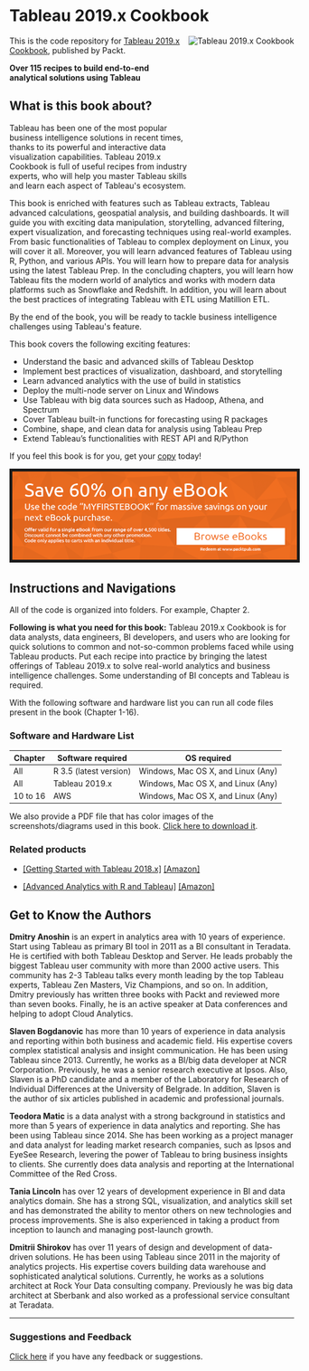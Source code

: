# Tableau 2019.x Cookbook 

<a href="https://www.packtpub.com/big-data-and-business-intelligence/tableau-2019x-cookbook?utm_source=github&utm_medium=repository&utm_campaign=">  <img src="https://www.packtpub.com/sites/default/files/9781789533385_New.png" alt="Tableau 2019.x Cookbook" height="256px" align="right"></a>

This is the code repository for [Tableau 2019.x Cookbook](https://www.packtpub.com/big-data-and-business-intelligence/tableau-2019x-cookbook?utm_source=github&utm_medium=repository&utm_campaign=), published by Packt.

**Over 115 recipes to build end-to-end analytical solutions using Tableau**

## What is this book about?
Tableau has been one of the most popular business intelligence solutions in recent times, thanks to its powerful and interactive data visualization capabilities. Tableau 2019.x Cookbook is full of useful recipes from industry experts, who will help you master Tableau skills and learn each aspect of Tableau's ecosystem.

This book is enriched with features such as Tableau extracts, Tableau advanced calculations, geospatial analysis, and building dashboards. It will guide you with exciting data manipulation, storytelling, advanced filtering, expert visualization, and forecasting techniques using real-world examples. From basic functionalities of Tableau to complex deployment on Linux, you will cover it all. Moreover, you will learn advanced features of Tableau using R, Python, and various APIs. You will learn how to prepare data for analysis using the latest Tableau Prep. In the concluding chapters, you will learn how Tableau fits the modern world of analytics and works with modern data platforms such as Snowflake and Redshift. In addition, you will learn about the best practices of integrating Tableau with ETL using Matillion ETL.

By the end of the book, you will be ready to tackle business intelligence challenges using Tableau's feature.

This book covers the following exciting features:

* Understand the basic and advanced skills of Tableau Desktop
* Implement best practices of visualization, dashboard, and storytelling
* Learn advanced analytics with the use of build in statistics
* Deploy the multi-node server on Linux and Windows
* Use Tableau with big data sources such as Hadoop, Athena, and Spectrum
* Cover Tableau built-in functions for forecasting using R packages
* Combine, shape, and clean data for analysis using Tableau Prep
* Extend Tableau’s functionalities with REST API and R/Python

If you feel this book is for you, get your [copy](https://www.amazon.com/dp/1-789-53338-4) today!

<a href="https://www.packtpub.com/?utm_source=github&utm_medium=banner&utm_campaign=GitHubBanner"><img src="https://raw.githubusercontent.com/PacktPublishing/GitHub/master/GitHub.png" 
alt="https://www.packtpub.com/" border="5" /></a>

## Instructions and Navigations
All of the code is organized into folders. For example, Chapter 2.

**Following is what you need for this book:**
Tableau 2019.x Cookbook is for data analysts, data engineers, BI developers, and users who are looking for quick solutions to common and not-so-common problems faced while using Tableau products. Put each recipe into practice by bringing the latest offerings of Tableau 2019.x to solve real-world analytics and business intelligence challenges. Some understanding of BI concepts and Tableau is required.

With the following software and hardware list you can run all code files present in the book (Chapter 1-16).
### Software and Hardware List
| Chapter | Software required | OS required |
| -------- | ------------------------------------ | ----------------------------------- |
| All | R 3.5 (latest version) | Windows, Mac OS X, and Linux (Any) |
| All | Tableau 2019.x | Windows, Mac OS X, and Linux (Any) |
| 10 to 16 | AWS  | Windows, Mac OS X, and Linux (Any) |

We also provide a PDF file that has color images of the screenshots/diagrams used in this book. [Click here to download it](http://www.packtpub.com/sites/default/files/downloads/9781789533385_ColorImages.pdf).

### Related products
*  [[Getting Started with Tableau 2018.x]]() [[Amazon]](https://www.amazon.in/Getting-Started-Tableau-2018-x-visualization/dp/1788838688/ref=sr_1_1?ie=UTF8&qid=1549869846&sr=8-1&keywords=Getting+Started+with+Tableau+2018.x)

*  [[Advanced Analytics with R and Tableau]]() [[Amazon]](https://www.amazon.in/Advanced-Analytics-Tableau-Jen-Stirrup/dp/1786460114/ref=sr_1_1?ie=UTF8&qid=1549869924&sr=8-1&keywords=Advanced+Analytics+with+R+and+Tableau)


## Get to Know the Authors
**Dmitry Anoshin**
is an expert in analytics area with 10 years of experience. Start using Tableau as primary BI tool in 2011 as a BI consultant in Teradata. He is certified with both Tableau Desktop and Server. He leads probably the biggest Tableau user community with more than 2000 active users. This community has 2-3 Tableau talks every month leading by the top Tableau experts, Tableau Zen Masters, Viz Champions, and so on. In addition, Dmitry previously has written three books with Packt and reviewed more than seven books. Finally, he is an active speaker at Data conferences and helping to adopt Cloud Analytics.

**Slaven Bogdanovic**
has more than 10 years of experience in data analysis and reporting within both business and academic field. His expertise covers complex statistical analysis and insight communication. He has been using Tableau since 2013. Currently, he works as a BI/big data developer at NCR Corporation. Previously, he was a senior research executive at Ipsos. Also, Slaven is a PhD candidate and a member of the Laboratory for Research of Individual Differences at the University of Belgrade. In addition, Slaven is the author of six articles published in academic and professional journals.


**Teodora Matic**
is a data analyst with a strong background in statistics and more than 5 years of experience in data analytics and reporting. She has been using Tableau since 2014. She has been working as a project manager and data analyst for leading market research companies, such as Ipsos and EyeSee Research, levering the power of Tableau to bring business insights to clients. She currently does data analysis and reporting at the International Committee of the Red Cross.

**Tania Lincoln**
has over 12 years of development experience in BI and data analytics domain. She has a strong SQL, visualization, and analytics skill set and has demonstrated the ability to mentor others on new technologies and process improvements. She is also experienced in taking a product from inception to launch and managing post-launch growth.

**Dmitrii Shirokov**
has over 11 years of design and development of data-driven solutions. He has been using Tableau since 2011 in the majority of analytics projects. His expertise covers building data warehouse and sophisticated analytical solutions. Currently, he works as a solutions architect at Rock Your Data consulting company. Previously he was big data architect at Sberbank and also worked as a professional service consultant at Teradata.

****


### Suggestions and Feedback
[Click here](https://docs.google.com/forms/d/e/1FAIpQLSdy7dATC6QmEL81FIUuymZ0Wy9vH1jHkvpY57OiMeKGqib_Ow/viewform) if you have any feedback or suggestions.


